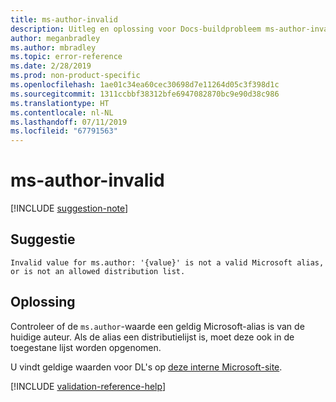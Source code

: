 ```yaml
---
title: ms-author-invalid
description: Uitleg en oplossing voor Docs-buildprobleem ms-author-invalid
author: meganbradley
ms.author: mbradley
ms.topic: error-reference
ms.date: 2/28/2019
ms.prod: non-product-specific
ms.openlocfilehash: 1ae01c34ea60cec30698d7e11264d05c3f398d1c
ms.sourcegitcommit: 1311ccbbf38312bfe6947082870bc9e90d38c986
ms.translationtype: HT
ms.contentlocale: nl-NL
ms.lasthandoff: 07/11/2019
ms.locfileid: "67791563"
---
```

# <a name="ms-author-invalid"></a>ms-author-invalid

[!INCLUDE [suggestion-note](includes/suggestion-note.md)]

## <a name="suggestion"></a>Suggestie

`Invalid value for ms.author: '{value}' is not a valid Microsoft alias, or is not an allowed distribution list.`

## <a name="resolution"></a>Oplossing

Controleer of de `ms.author`-waarde een geldig Microsoft-alias is van de huidige auteur. Als de alias een distributielijst is, moet deze ook in de toegestane lijst worden opgenomen.

U vindt geldige waarden voor DL's op [deze interne Microsoft-site](https://docsmetadatatool.azurewebsites.net/allowlists).

<!--make sure to add this file to your includes folder and verify the path-->
[!INCLUDE [validation-reference-help](includes/validation-reference-help.md)]

